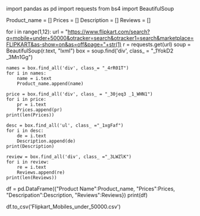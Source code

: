 import pandas as pd
import requests
from bs4 import BeautifulSoup

Product_name = []
Prices = []
Description = []
Reviews = []

for i in range(1,12):
    url = "https://www.flipkart.com/search?q=mobile+under+50000&otracker=search&otracker1=search&marketplace=FLIPKART&as-show=on&as=off&page="+str(1)
    r = requests.get(url)
    soup = BeautifulSoup(r.text, "lxml")
    box = soup.find('div', class_ = "_1YokD2 _3Mn1Gg")

    names = box.find_all('div', class_= "_4rR01T")
    for i in names:
        name = i.text
        Product_name.append(name)

    price = box.find_all('div', class_ = "_30jeq3 _1_WHN1")
    for i in price:
        pr = i.text
        Prices.append(pr)
    print(len(Prices))

    desc = box.find_all('ul', class_ ="_1xgFaf")
    for i in desc:
        de = i.text
        Description.append(de)
    print(Description)    

    review = box.find_all('div', class_ ="_3LWZlK")
    for i in review:
        re = i.text
        Reviews.append(re)
    print(len(Reviews))

df = pd.DataFrame({"Product Name":Product_name, "Prices":Prices, "Descripation":Description, "Reviews":Reviews})
print(df)         

df.to_csv('Flipkart_Mobiles_under_50000.csv')
